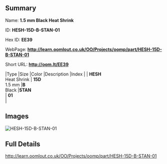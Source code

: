 

## Summary
 
Name: __1.5 mm Black Heat Shrink__

ID: __HESH-15D-B-STAN-01__

Hex ID: __EE39__

WebPage: __http://learn.oomlout.co.uk/OO/Projects/oomp/part/HESH-15D-B-STAN-01__

Short URL: __http://oom.lt/EE39__


|Type   |Size   |Color   |Description   |Index   |
| __HESH__ <br>Heat Shrink  | __15D__<br>1.5 mm   |__B__<br>Black    |__STAN__<br>    | __01__<br>  |


## Images
![HESH-15D-B-STAN-01](http://oomlout.com/oomp-gen/parts/HESH-15D-B-STAN-01/HESH-15D-B-STAN-01_420.jpg)

## Full Details

 http://learn.oomlout.co.uk/OO/Projects/oomp/part/HESH-15D-B-STAN-01

